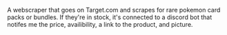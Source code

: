 A webscraper that goes on Target.com and scrapes for rare pokemon card packs or bundles.  If they're in stock, it's connected to a discord bot that notifes me the price, availibility, a link to the product, and picture.
